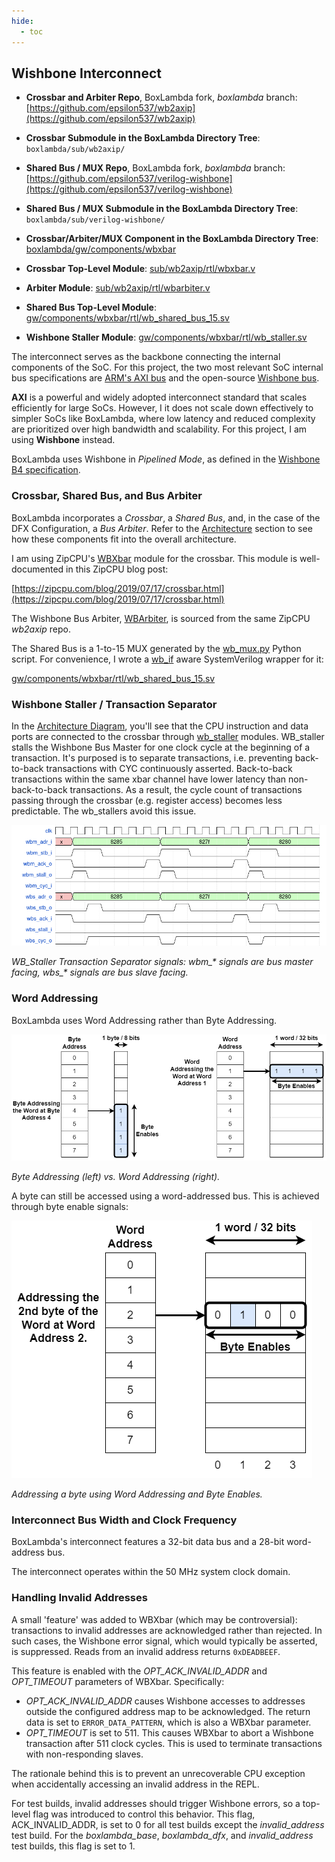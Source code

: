 ```yaml
---
hide:
  - toc
---
```


## Wishbone Interconnect

- **Crossbar and Arbiter Repo**, BoxLambda fork, *boxlambda* branch:
  [https://github.com/epsilon537/wb2axip](https://github.com/epsilon537/wb2axip)

- **Crossbar Submodule in the BoxLambda Directory Tree**:
  `boxlambda/sub/wb2axip/`

- **Shared Bus / MUX Repo**, BoxLambda fork, *boxlambda* branch:
  [https://github.com/epsilon537/verilog-wishbone](https://github.com/epsilon537/verilog-wishbone)

- **Shared Bus / MUX Submodule in the BoxLambda Directory Tree**:
  `boxlambda/sub/verilog-wishbone/`

- **Crossbar/Arbiter/MUX Component in the BoxLambda Directory Tree**:
  [boxlambda/gw/components/wbxbar](https://github.com/epsilon537/boxlambda/tree/master/gw/components/wbxbar)

- **Crossbar Top-Level Module**:
  [sub/wb2axip/rtl/wbxbar.v](https://github.com/epsilon537/wb2axip/blob/boxlambda/rtl/wbxbar.v)

- **Arbiter Module**:
  [sub/wb2axip/rtl/wbarbiter.v](https://github.com/epsilon537/wb2axip/blob/boxlambda/rtl/wbarbiter.v)

- **Shared Bus Top-Level Module**:
  [gw/components/wbxbar/rtl/wb_shared_bus_15.sv](https://github.com/epsilon537/boxlambda/blob/master/gw/components/wbxbar/rtl/wb_shared_bus_15.sv)

- **Wishbone Staller Module**:
  [gw/components/wbxbar/rtl/wb_staller.sv](https://github.com/epsilon537/boxlambda/blob/master/gw/components/wbxbar/rtl/wb_staller.sv)

The interconnect serves as the backbone connecting the internal components of the SoC. For this project, the two most relevant SoC internal bus specifications are [ARM's AXI bus](https://developer.arm.com/documentation/ihi0022/latest) and the open-source [Wishbone bus](https://wishbone-interconnect.readthedocs.io/en/latest/).

**AXI** is a powerful and widely adopted interconnect standard that scales efficiently for large SoCs. However, I it does not scale down effectively to simpler SoCs like BoxLambda, where low latency and reduced complexity are prioritized over high bandwidth and scalability. For this project, I am using **Wishbone** instead.

BoxLambda uses Wishbone in *Pipelined Mode*, as defined in the [Wishbone B4 specification](https://github.com/fossi-foundation/wishbone/blob/master/documents/spec/wbspec_b4.pdf).

### Crossbar, Shared Bus, and Bus Arbiter

BoxLambda incorporates a *Crossbar*, a *Shared Bus*, and, in the case of the DFX Configuration, a *Bus Arbiter*. Refer to the [Architecture](architecture.md#architecture) section to see how these components fit into the overall architecture.

I am using ZipCPU's [WBXbar](https://github.com/epsilon537/wb2axip/blob/boxlambda/rtl/wbxbar.v) module for the crossbar. This module is well-documented in this ZipCPU blog post:

[https://zipcpu.com/blog/2019/07/17/crossbar.html](https://zipcpu.com/blog/2019/07/17/crossbar.html)

The Wishbone Bus Arbiter, [WBArbiter](https://github.com/epsilon537/wb2axip/blob/boxlambda/rtl/wbarbiter.v), is sourced from the same ZipCPU *wb2axip* repo.

The Shared Bus is a 1-to-15 MUX generated by the [wb_mux.py](https://github.com/epsilon537/verilog-wishbone/blob/boxlambda/rtl/wb_mux.py) Python script. For convenience, I wrote a [wb_if](https://github.com/epsilon537/ibex_wb/blob/boxlambda/rtl/wb_if.sv) aware SystemVerilog wrapper for it:

[gw/components/wbxbar/rtl/wb_shared_bus_15.sv](https://github.com/epsilon537/boxlambda/blob/master/gw/components/wbxbar/rtl/wb_shared_bus_15.sv)

### Wishbone Staller / Transaction Separator

In the [Architecture Diagram](architecture.md#architecture), you'll see that the CPU instruction and data ports are connected to the crossbar through [wb_staller](https://github.com/epsilon537/boxlambda/blob/master/gw/components/wbxbar/rtl/wb_staller.sv) modules.
WB_staller stalls the Wishbone Bus Master for one clock cycle at the beginning of a transaction. It's purposed is to separate transactions, i.e. preventing back-to-back transactions with CYC continuously asserted. Back-to-back transactions within the same xbar channel have lower latency than non-back-to-back transactions. As a result, the cycle count of transactions passing through the crossbar (e.g. register access) becomes less predictable. The wb_stallers avoid this issue.

![Transaction Separator Signals: wbm_\* signals are bus master facing, wbs_\* signals are bus slave facing](assets/wb_staller_waveform.png)

*WB_Staller Transaction Separator signals: wbm_\* signals are bus master facing, wbs_\* signals are bus slave facing.*

### Word Addressing

BoxLambda uses Word Addressing rather than Byte Addressing.

![Byte vs. Word Addressing.](assets/byte_vs_word_addressing.png)

*Byte Addressing (left) vs. Word Addressing (right).*

A byte can still be accessed using a word-addressed bus. This is achieved through byte enable signals:

![Word Addressing a byte with byte enables.](assets/addressing_a_byte_w_byte_enables.png)

*Addressing a byte using Word Addressing and Byte Enables.*

### Interconnect Bus Width and Clock Frequency

BoxLambda's interconnect features a 32-bit data bus and a 28-bit word-address bus.

The interconnect operates within the 50 MHz system clock domain.

### Handling Invalid Addresses

A small 'feature' was added to WBXbar (which may be controversial): transactions to invalid addresses are acknowledged rather than rejected. In such cases, the Wishbone error signal, which would typically be asserted, is suppressed. Reads from an invalid address returns `0xDEADBEEF`.

This feature is enabled with the *OPT_ACK_INVALID_ADDR* and *OPT_TIMEOUT* parameters of WBXbar. Specifically:

- *OPT_ACK_INVALID_ADDR* causes Wishbone accesses to addresses outside the configured address map to be acknowledged. The return data is set to `ERROR_DATA_PATTERN`, which is also a WBXbar parameter.
- *OPT_TIMEOUT* is set to 511. This causes WBXbar to abort a Wishbone transaction after 511 clock cycles. This is used to terminate transactions with non-responding slaves.

The rationale behind this is to prevent an unrecoverable CPU exception when accidentally accessing an invalid address in the REPL.

For test builds, invalid addresses should trigger Wishbone errors, so a top-level flag was introduced to control this behavior. This flag, ACK_INVALID_ADDR, is set to 0 for all test builds except the *invalid_address* test build. For the *boxlambda_base*, *boxlambda_dfx*, and *invalid_address* test builds, this flag is set to 1.
